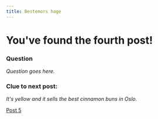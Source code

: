 ```yaml
---
title: Bestemors hage
---
```


# You've found the fourth post!

### Question

_Question goes here._

### Clue to next post:

_It's yellow and it sells the best cinnamon buns in Oslo._

[Post 5](https://martiaos.github.io/486f7665646875736574/)
